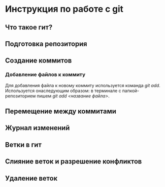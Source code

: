 # Инструкция по работе с git

## Что такое гит?

## Подготовка репозитория

## Создание коммитов

### Добавление файлов к коммиту
Для добавления файла к новому коммиту используется команда *git add*. Используется онаследующим образом: в терминале с папкой-репозиторием пишем *git add <название файла>*. 

## Перемещение между коммитами

## Журнал изменений

## Ветки в гит

## Слияние веток и разрешение конфликтов

## Удаление веток
